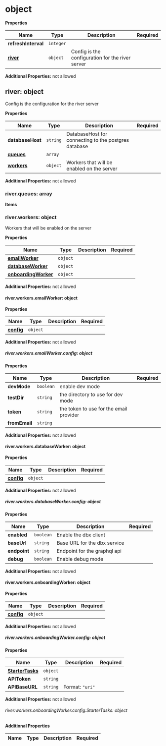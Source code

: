# object

**Properties**

|Name|Type|Description|Required|
|----|----|-----------|--------|
|**refreshInterval**|`integer`|||
|[**river**](#river)|`object`|Config is the configuration for the river server<br/>||

**Additional Properties:** not allowed  
<a name="river"></a>
## river: object

Config is the configuration for the river server


**Properties**

|Name|Type|Description|Required|
|----|----|-----------|--------|
|**databaseHost**|`string`|DatabaseHost for connecting to the postgres database<br/>||
|[**queues**](#riverqueues)|`array`|||
|[**workers**](#riverworkers)|`object`|Workers that will be enabled on the server<br/>||

**Additional Properties:** not allowed  
<a name="riverqueues"></a>
### river\.queues: array

**Items**

<a name="riverworkers"></a>
### river\.workers: object

Workers that will be enabled on the server


**Properties**

|Name|Type|Description|Required|
|----|----|-----------|--------|
|[**emailWorker**](#riverworkersemailworker)|`object`|||
|[**databaseWorker**](#riverworkersdatabaseworker)|`object`|||
|[**onboardingWorker**](#riverworkersonboardingworker)|`object`|||

**Additional Properties:** not allowed  
<a name="riverworkersemailworker"></a>
#### river\.workers\.emailWorker: object

**Properties**

|Name|Type|Description|Required|
|----|----|-----------|--------|
|[**config**](#riverworkersemailworkerconfig)|`object`|||

**Additional Properties:** not allowed  
<a name="riverworkersemailworkerconfig"></a>
##### river\.workers\.emailWorker\.config: object

**Properties**

|Name|Type|Description|Required|
|----|----|-----------|--------|
|**devMode**|`boolean`|enable dev mode<br/>||
|**testDir**|`string`|the directory to use for dev mode<br/>||
|**token**|`string`|the token to use for the email provider<br/>||
|**fromEmail**|`string`|||

**Additional Properties:** not allowed  
<a name="riverworkersdatabaseworker"></a>
#### river\.workers\.databaseWorker: object

**Properties**

|Name|Type|Description|Required|
|----|----|-----------|--------|
|[**config**](#riverworkersdatabaseworkerconfig)|`object`|||

**Additional Properties:** not allowed  
<a name="riverworkersdatabaseworkerconfig"></a>
##### river\.workers\.databaseWorker\.config: object

**Properties**

|Name|Type|Description|Required|
|----|----|-----------|--------|
|**enabled**|`boolean`|Enable the dbx client<br/>||
|**baseUrl**|`string`|Base URL for the dbx service<br/>||
|**endpoint**|`string`|Endpoint for the graphql api<br/>||
|**debug**|`boolean`|Enable debug mode<br/>||

**Additional Properties:** not allowed  
<a name="riverworkersonboardingworker"></a>
#### river\.workers\.onboardingWorker: object

**Properties**

|Name|Type|Description|Required|
|----|----|-----------|--------|
|[**config**](#riverworkersonboardingworkerconfig)|`object`|||

**Additional Properties:** not allowed  
<a name="riverworkersonboardingworkerconfig"></a>
##### river\.workers\.onboardingWorker\.config: object

**Properties**

|Name|Type|Description|Required|
|----|----|-----------|--------|
|[**StarterTasks**](#riverworkersonboardingworkerconfigstartertasks)|`object`|||
|**APIToken**|`string`|||
|**APIBaseURL**|`string`|Format: `"uri"`<br/>||

**Additional Properties:** not allowed  
<a name="riverworkersonboardingworkerconfigstartertasks"></a>
###### river\.workers\.onboardingWorker\.config\.StarterTasks: object

**Additional Properties**

|Name|Type|Description|Required|
|----|----|-----------|--------|


